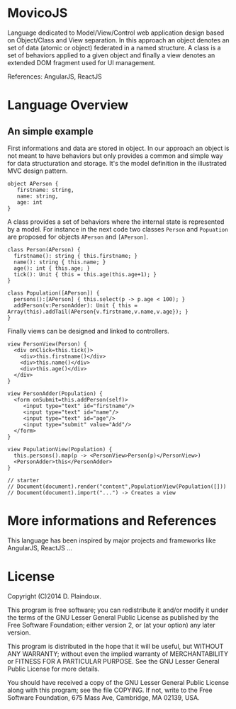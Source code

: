 MovicoJS
========

Language dedicated to Model/View/Control web application design based on Object/Class and View separation.
In this approach an object denotes an set of data (atomic or object) federated in a named structure. A class
is a set of behaviors applied to a given object and finally a view denotes an extended DOM fragment used for
UI management.

References: AngularJS, ReactJS

Language Overview
=================

An simple example
-----------------

First informations and data are stored in object. In our approach an object is not meant to have behaviors
but only provides a common and simple way for data structuration and storage. It's the model definition in
the illustrated MVC design pattern.

```
object APerson { 
   firstname: string, 
   name: string, 
   age: int 
}
```

A class provides a set of behaviors where the internal state is represented by a model. For instance in the next 
code two classes `Person` and `Popuation` are proposed for objects `APerson` and `[APerson]`.

```
class Person(APerson) {
  firstname(): string { this.firstname; }
  name(): string { this.name; }
  age(): int { this.age; }
  tick(): Unit { this = this.age(this.age+1); }
}

class Population([APerson]) {
  persons():[APerson] { this.select(p -> p.age < 100); }
  addPerson(v:PersonAdder): Unit { this = Array(this).addTail(APerson{v.firstname,v.name,v.age}); }
}
```

Finally views can be designed and linked to controllers.

```
view PersonView(Person) {
  <div onClick=this.tick()> 
    <div>this.firstname()</div>
    <div>this.name()</div>
    <div>this.age()</div>
  </div>
}
 
view PersonAdder(Population) {
  <form onSubmit=this.addPerson(self)>
     <input type="text" id="firstname"/>
     <input type="text" id="name"/>
     <input type="text" id="age"/>
     <input type="submit" value="Add"/>
  </form>
}

view PopulationView(Population) {
  this.persons().map(p -> <PersonView>Person(p)</PersonView>)
  <PersonAdder>this</PersonAdder>
}

// starter
// Document(document).render("content",PopulationView(Population([]))
// Document(document).import("...") -> Creates a view
```

More informations and References
================================

This language has been inspired by major projects and frameworks like AngularJS, ReactJS ...

License
=======

Copyright (C)2014 D. Plaindoux.

This program is free software; you can redistribute it and/or modify it under the terms of the GNU Lesser General Public License as published by the Free Software Foundation; either version 2, or (at your option) any later version.

This program is distributed in the hope that it will be useful, but WITHOUT ANY WARRANTY; without even the implied warranty of MERCHANTABILITY or FITNESS FOR A PARTICULAR PURPOSE. See the GNU Lesser General Public License for more details.

You should have received a copy of the GNU Lesser General Public License along with this program; see the file COPYING. If not, write to the Free Software Foundation, 675 Mass Ave, Cambridge, MA 02139, USA.




